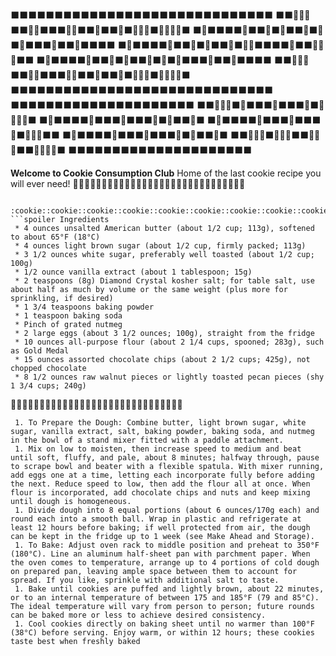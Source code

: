 :black_large_square::black_large_square::black_large_square::black_large_square::black_large_square::black_large_square::black_large_square::black_large_square::black_large_square::black_large_square::black_large_square::black_large_square::black_large_square::black_large_square::black_large_square::black_large_square::black_large_square::black_large_square::black_large_square::black_large_square::black_large_square::black_large_square::black_large_square::black_large_square::black_large_square::black_large_square::black_large_square::black_large_square::black_large_square::black_large_square:
:black_large_square::black_large_square::cookie::cookie::cookie::black_large_square::black_large_square::cookie::cookie::black_large_square::black_large_square::black_large_square::cookie::cookie::black_large_square::black_large_square::cookie::black_large_square::black_large_square::cookie::black_large_square::cookie::cookie::cookie::black_large_square::cookie::cookie::cookie::cookie::black_large_square:
:black_large_square::cookie::black_large_square::black_large_square::black_large_square::black_large_square::cookie::black_large_square::black_large_square::cookie::black_large_square::cookie::black_large_square::black_large_square::cookie::black_large_square::cookie::black_large_square::cookie::black_large_square::black_large_square::black_large_square::cookie::black_large_square::black_large_square::cookie::black_large_square::black_large_square::black_large_square::black_large_square:
:black_large_square::cookie::black_large_square::black_large_square::black_large_square::black_large_square::cookie::black_large_square::black_large_square::cookie::black_large_square::cookie::black_large_square::black_large_square::cookie::black_large_square::cookie::cookie::black_large_square::black_large_square::black_large_square::black_large_square::cookie::black_large_square::black_large_square::cookie::cookie::cookie::black_large_square::black_large_square:
:black_large_square::cookie::black_large_square::black_large_square::black_large_square::black_large_square::cookie::black_large_square::black_large_square::cookie::black_large_square::cookie::black_large_square::black_large_square::cookie::black_large_square::cookie::black_large_square::cookie::black_large_square::black_large_square::black_large_square::cookie::black_large_square::black_large_square::cookie::black_large_square::black_large_square::black_large_square::black_large_square:
:black_large_square::black_large_square::cookie::cookie::cookie::black_large_square::black_large_square::cookie::cookie::black_large_square::black_large_square::black_large_square::cookie::cookie::black_large_square::black_large_square::cookie::black_large_square::black_large_square::cookie::black_large_square::cookie::cookie::cookie::black_large_square::cookie::cookie::cookie::cookie::black_large_square:
:black_large_square::black_large_square::black_large_square::black_large_square::black_large_square::black_large_square::black_large_square::black_large_square::black_large_square::black_large_square::black_large_square::black_large_square::black_large_square::black_large_square::black_large_square::black_large_square::black_large_square::black_large_square::black_large_square::black_large_square::black_large_square::black_large_square::black_large_square::black_large_square::black_large_square::black_large_square::black_large_square::black_large_square::black_large_square::black_large_square:
:black_large_square::black_large_square::black_large_square::black_large_square::black_large_square::black_large_square::black_large_square::black_large_square::black_large_square::black_large_square::black_large_square::black_large_square::black_large_square::black_large_square::black_large_square::black_large_square::black_large_square::black_large_square::black_large_square::black_large_square::black_large_square:
:black_large_square::black_large_square::cookie::cookie::cookie::black_large_square::cookie::black_large_square::black_large_square::black_large_square::cookie::black_large_square::black_large_square::black_large_square::cookie::black_large_square::cookie::cookie::cookie::cookie::black_large_square:
:black_large_square::cookie::black_large_square::black_large_square::black_large_square::black_large_square::cookie::black_large_square::black_large_square::black_large_square::cookie::black_large_square::black_large_square::black_large_square::cookie::black_large_square::cookie::black_large_square::black_large_square::cookie::black_large_square:
:black_large_square::cookie::black_large_square::black_large_square::black_large_square::black_large_square::cookie::black_large_square::black_large_square::black_large_square::cookie::black_large_square::black_large_square::black_large_square::cookie::black_large_square::cookie::cookie::cookie::black_large_square::black_large_square:
:black_large_square::cookie::black_large_square::black_large_square::black_large_square::black_large_square::cookie::black_large_square::black_large_square::black_large_square::cookie::black_large_square::black_large_square::black_large_square::cookie::black_large_square::cookie::black_large_square::black_large_square::cookie::black_large_square:
:black_large_square::black_large_square::cookie::cookie::cookie::black_large_square::cookie::cookie::cookie::black_large_square::black_large_square::cookie::cookie::cookie::black_large_square::black_large_square::cookie::cookie::cookie::cookie::black_large_square:
:black_large_square::black_large_square::black_large_square::black_large_square::black_large_square::black_large_square::black_large_square::black_large_square::black_large_square::black_large_square::black_large_square::black_large_square::black_large_square::black_large_square::black_large_square::black_large_square::black_large_square::black_large_square::black_large_square::black_large_square::black_large_square:

**Welcome to Cookie Consumption Club**
Home of the last cookie recipe you will ever need!
:cookie::cookie::cookie::cookie::cookie::cookie::cookie::cookie::cookie::cookie::cookie::cookie::cookie::cookie::cookie::cookie::cookie::cookie::cookie::cookie::cookie::cookie::cookie::cookie::cookie::cookie::cookie::cookie::cookie::cookie:
```spoiler [Super Thick Chocolate Chip Cookies by Stella Parks](https://www.seriouseats.com/super-thick-chocolate-chip-cookie-recipe)
 :cookie::cookie::cookie::cookie::cookie::cookie::cookie::cookie::cookie::cookie::cookie::cookie::cookie::cookie::cookie::cookie::cookie::cookie::cookie::cookie::cookie::cookie::cookie::cookie::cookie::cookie::cookie::cookie::cookie::cookie:
```spoiler Ingredients
 * 4 ounces unsalted American butter (about 1/2 cup; 113g), softened to about 65°F (18°C)
 * 4 ounces light brown sugar (about 1/2 cup, firmly packed; 113g)
 * 3 1/2 ounces white sugar, preferably well toasted (about 1/2 cup; 100g)
 * 1/2 ounce vanilla extract (about 1 tablespoon; 15g)
 * 2 teaspoons (8g) Diamond Crystal kosher salt; for table salt, use about half as much by volume or the same weight (plus more for sprinkling, if desired)
 * 1 3/4 teaspoons baking powder
 * 1 teaspoon baking soda
 * Pinch of grated nutmeg
 * 2 large eggs (about 3 1/2 ounces; 100g), straight from the fridge
 * 10 ounces all-purpose flour (about 2 1/4 cups, spooned; 283g), such as Gold Medal
 * 15 ounces assorted chocolate chips (about 2 1/2 cups; 425g), not chopped chocolate
 * 8 1/2 ounces raw walnut pieces or lightly toasted pecan pieces (shy 1 3/4 cups; 240g)
```
:cookie::cookie::cookie::cookie::cookie::cookie::cookie::cookie::cookie::cookie::cookie::cookie::cookie::cookie::cookie::cookie::cookie::cookie::cookie::cookie::cookie::cookie::cookie::cookie::cookie::cookie::cookie::cookie::cookie::cookie:
```spoiler Directions
 1. To Prepare the Dough: Combine butter, light brown sugar, white sugar, vanilla extract, salt, baking powder, baking soda, and nutmeg in the bowl of a stand mixer fitted with a paddle attachment.
 1. Mix on low to moisten, then increase speed to medium and beat until soft, fluffy, and pale, about 8 minutes; halfway through, pause to scrape bowl and beater with a flexible spatula. With mixer running, add eggs one at a time, letting each incorporate fully before adding the next. Reduce speed to low, then add the flour all at once. When flour is incorporated, add chocolate chips and nuts and keep mixing until dough is homogeneous.
 1. Divide dough into 8 equal portions (about 6 ounces/170g each) and round each into a smooth ball. Wrap in plastic and refrigerate at least 12 hours before baking; if well protected from air, the dough can be kept in the fridge up to 1 week (see Make Ahead and Storage).
 1. To Bake: Adjust oven rack to middle position and preheat to 350°F (180°C). Line an aluminum half-sheet pan with parchment paper. When the oven comes to temperature, arrange up to 4 portions of cold dough on prepared pan, leaving ample space between them to account for spread. If you like, sprinkle with additional salt to taste.
 1. Bake until cookies are puffed and lightly brown, about 22 minutes, or to an internal temperature of between 175 and 185°F (79 and 85°C). The ideal temperature will vary from person to person; future rounds can be baked more or less to achieve desired consistency.
 1. Cool cookies directly on baking sheet until no warmer than 100°F (38°C) before serving. Enjoy warm, or within 12 hours; these cookies taste best when freshly baked
```
